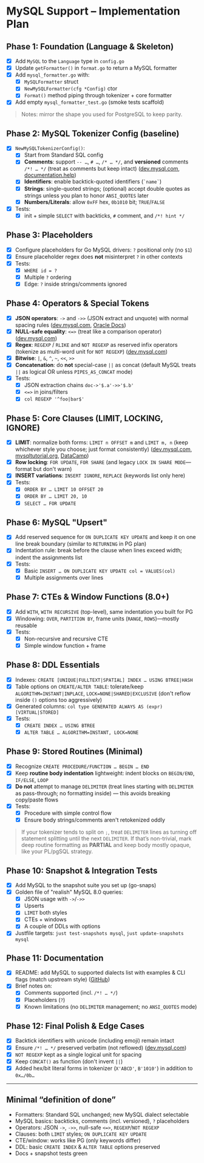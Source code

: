# MySQL Support – Implementation Plan

## Phase 1: Foundation (Language & Skeleton)

- [x] Add `MySQL` to the `Language` type in `config.go`
- [x] Update `getFormatter()` in `format.go` to return a MySQL formatter
- [x] Add `mysql_formatter.go` with:
  - [x] `MySQLFormatter` struct
  - [x] `NewMySQLFormatter(cfg *Config)` ctor
  - [x] `Format()` method piping through tokenizer + core formatter

- [x] Add empty `mysql_formatter_test.go` (smoke tests scaffold)

> Notes: mirror the shape you used for PostgreSQL to keep parity.

## Phase 2: MySQL Tokenizer Config (baseline)

- [x] `NewMySQLTokenizerConfig()`:
  - [x] Start from Standard SQL config
  - [x] **Comments**: support `-- …`, `# …`, `/* … */`, and **versioned** comments `/*! … */` (treat as comments but keep intact) ([dev.mysql.com][2], [documentation.help][3])
  - [x] **Identifiers**: enable backtick-quoted identifiers (`` `name` ``)
  - [x] **Strings**: single-quoted strings; (optional) accept double quotes as strings unless you plan to honor `ANSI_QUOTES` later
  - [x] **Numbers/Literals**: allow `0xFF` hex, `0b1010` bit; `TRUE`/`FALSE`

- [x] Tests:
  - [x] init + simple `SELECT` with backticks, `#` comment, and `/*! hint */`

## Phase 3: Placeholders

- [x] Configure placeholders for Go MySQL drivers: `?` positional only (no `$1`)
- [x] Ensure placeholder regex does **not** misinterpret `?` in other contexts
- [x] Tests:
  - [x] `WHERE id = ?`
  - [x] Multiple `?` ordering
  - [x] Edge: `?` inside strings/comments ignored

## Phase 4: Operators & Special Tokens

- [x] **JSON operators**: `->` and `->>` (JSON extract and unquote) with normal spacing rules ([dev.mysql.com][4], [Oracle Docs][5])
- [x] **NULL-safe equality**: `<=>` (treat like a comparison operator) ([dev.mysql.com][6])
- [x] **Regex**: `REGEXP` / `RLIKE` and `NOT REGEXP` as reserved infix operators (tokenize as multi-word unit for `NOT REGEXP`) ([dev.mysql.com][7])
- [x] **Bitwise**: `|`, `&`, `^`, `~`, `<<`, `>>`
- [x] **Concatenation**: do **not** special-case `||` as concat (default MySQL treats `||` as logical OR unless `PIPES_AS_CONCAT` mode)
- [x] Tests:
  - [x] JSON extraction chains `doc->'$.a'->>'$.b'`
  - [x] `<=>` in joins/filters
  - [x] `col REGEXP '^foo|bar$'`

## Phase 5: Core Clauses (LIMIT, LOCKING, IGNORE)

- [x] **LIMIT**: normalize both forms: `LIMIT n OFFSET m` and `LIMIT m, n` (keep whichever style you choose; just format consistently) ([dev.mysql.com][8], [mysqltutorial.org][9], [DataCamp][10])
- [x] **Row locking**: `FOR UPDATE`, `FOR SHARE` (and legacy `LOCK IN SHARE MODE`—format but don't warn)
- [x] **INSERT variations**: `INSERT IGNORE`, `REPLACE` (keywords list only here)
- [x] Tests:
  - [x] `ORDER BY … LIMIT 10 OFFSET 20`
  - [x] `ORDER BY … LIMIT 20, 10`
  - [x] `SELECT … FOR UPDATE`

## Phase 6: MySQL "Upsert"

- [x] Add reserved sequence for `ON DUPLICATE KEY UPDATE` and keep it on one line break boundary (similar to `RETURNING` in PG plan)
- [x] Indentation rule: break before the clause when lines exceed width; indent the assignments list
- [x] Tests:
  - [x] Basic `INSERT … ON DUPLICATE KEY UPDATE col = VALUES(col)`
  - [x] Multiple assignments over lines

## Phase 7: CTEs & Window Functions (8.0+)

- [x] Add `WITH`, `WITH RECURSIVE` (top-level), same indentation you built for PG
- [x] Windowing: `OVER`, `PARTITION BY`, frame units (`RANGE`, `ROWS`)—mostly reusable
- [x] Tests:
  - [x] Non-recursive and recursive CTE
  - [x] Simple window function + frame

## Phase 8: DDL Essentials

- [x] Indexes: `CREATE [UNIQUE|FULLTEXT|SPATIAL] INDEX … USING BTREE|HASH`
- [x] Table options on `CREATE/ALTER TABLE`: tolerate/keep `ALGORITHM=INSTANT|INPLACE`, `LOCK=NONE|SHARED|EXCLUSIVE` (don't reflow inside `()` options too aggressively)
- [x] Generated columns: `col type GENERATED ALWAYS AS (expr) [VIRTUAL|STORED]`
- [x] Tests:
  - [x] `CREATE INDEX … USING BTREE`
  - [x] `ALTER TABLE … ALGORITHM=INSTANT, LOCK=NONE`

## Phase 9: Stored Routines (Minimal)

- [x] Recognize `CREATE PROCEDURE/FUNCTION … BEGIN … END`
- [x] Keep **routine body indentation** lightweight: indent blocks on `BEGIN/END`, `IF/ELSE`, `LOOP`
- [x] **Do not** attempt to manage `DELIMITER` (treat lines starting with `DELIMITER` as pass-through; no formatting inside) — this avoids breaking copy/paste flows
- [x] Tests:
  - [x] Procedure with simple control flow
  - [x] Ensure body strings/comments aren't retokenized oddly

> If your tokenizer tends to split on `;`, treat `DELIMITER` lines as turning off statement splitting until the next `DELIMITER`. If that’s non-trivial, mark deep routine formatting as **PARTIAL** and keep body mostly opaque, like your PL/pgSQL strategy.

## Phase 10: Snapshot & Integration Tests

- [x] Add MySQL to the snapshot suite you set up (go-snaps)
- [x] Golden file of "realish" MySQL 8.0 queries:
  - [x] JSON usage with `->`/`->>`
  - [x] Upserts
  - [x] `LIMIT` both styles
  - [x] CTEs + windows
  - [x] A couple of DDLs with options

- [x] Justfile targets: `just test-snapshots mysql`, `just update-snapshots mysql`

## Phase 11: Documentation

- [x] README: add MySQL to supported dialects list with examples & CLI flags (match upstream style) ([GitHub][1])
- [x] Brief notes on:
  - [x] Comments supported (incl. `/*! … */`)
  - [x] Placeholders (`?`)
  - [x] Known limitations (no `DELIMITER` management; no `ANSI_QUOTES` mode)

## Phase 12: Final Polish & Edge Cases

- [x] Backtick identifiers with unicode (including emoji) remain intact
- [x] Ensure `/*! … */` preserved verbatim (not reflowed) ([dev.mysql.com][2])
- [x] `NOT REGEXP` kept as a single logical unit for spacing
- [x] Keep `CONCAT()` as function (don't invent `||`)
- [x] Added hex/bit literal forms in tokenizer (`X'ABCD'`, `B'1010'`) in addition to `0x…/0b…`

---

## Minimal “definition of done”

- Formatters: Standard SQL unchanged; new MySQL dialect selectable
- MySQL basics: backticks, comments (incl. versioned), `?` placeholders
- Operators: JSON `->`, `->>`, null-safe `<=>`, `REGEXP`/`NOT REGEXP`
- Clauses: both `LIMIT` styles; `ON DUPLICATE KEY UPDATE`
- CTE/window: works like PG (only keywords differ)
- DDL: basic `CREATE INDEX` & `ALTER TABLE` options preserved
- Docs + snapshot tests green

[1]: https://github.com/maxrichie5/go-sqlfmt/blob/main/README.md?utm_source=chatgpt.com "go-sqlfmt/README.md at main · maxrichie5/go-sqlfmt · GitHub"
[2]: https://dev.mysql.com/doc/refman/8.4/en/comments.html?utm_source=chatgpt.com "MySQL :: MySQL 8.4 Reference Manual :: 11.7 Comments"
[3]: https://documentation.help/MySQL-5.0/ch09s04.html?utm_source=chatgpt.com "9.4. Comment Syntax - MySQL 5.0 Documentation"
[4]: https://dev.mysql.com/doc/refman/8.0/en/json.html?utm_source=chatgpt.com "MySQL :: MySQL 8.0 Reference Manual :: 13.5 The JSON Data Type"
[5]: https://docs.oracle.com/cd/E17952_01/mysql-8.0-en/json-functions.html?utm_source=chatgpt.com "14.17 JSON Functions - Oracle"
[6]: https://dev.mysql.com/doc/refman/8.4/en/comparison-operators.html?utm_source=chatgpt.com "14.4.2 Comparison Functions and Operators - MySQL"
[7]: https://dev.mysql.com/doc/refman/8.4/en/regexp.html?utm_source=chatgpt.com "MySQL :: MySQL 8.4 Reference Manual :: 14.8.2 Regular Expressions"
[8]: https://dev.mysql.com/doc/refman/8.0/en/limit-optimization.html?utm_source=chatgpt.com "10.2.1.19 LIMIT Query Optimization - MySQL"
[9]: https://www.mysqltutorial.org/mysql-basics/mysql-limit/?utm_source=chatgpt.com "MySQL LIMIT"
[10]: https://www.datacamp.com/doc/mysql/mysql-limit?utm_source=chatgpt.com "MySQL LIMIT Clause: Usage & Examples - DataCamp"
